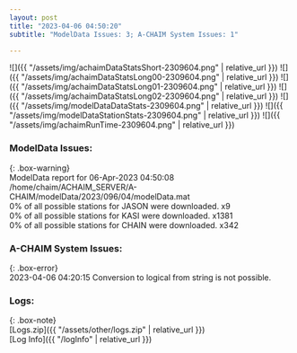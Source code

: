 ```yaml
---
layout: post
title: "2023-04-06 04:50:20"
subtitle: "ModelData Issues: 3; A-CHAIM System Issues: 1"

---
```


![]({{ "/assets/img/achaimDataStatsShort-2309604.png" | relative_url }})
![]({{ "/assets/img/achaimDataStatsLong00-2309604.png" | relative_url }})
![]({{ "/assets/img/achaimDataStatsLong01-2309604.png" | relative_url }})
![]({{ "/assets/img/achaimDataStatsLong02-2309604.png" | relative_url }})
![]({{ "/assets/img/modelDataDataStats-2309604.png" | relative_url }})
![]({{ "/assets/img/modelDataStationStats-2309604.png" | relative_url }})
![]({{ "/assets/img/achaimRunTime-2309604.png" | relative_url }})


### ModelData Issues:  
  
{: .box-warning}  
 ModelData report for 06-Apr-2023 04:50:08   
 /home/chaim/ACHAIM_SERVER/A-CHAIM/modelData/2023/096/04/modelData.mat   
 0% of all possible stations for JASON were downloaded. x9   
 0% of all possible stations for KASI were downloaded. x1381   
 0% of all possible stations for CHAIN were downloaded. x342   
  
### A-CHAIM System Issues:  
  
{: .box-error}  
2023-04-06 04:20:15 Conversion to logical from string is not possible.  

### Logs:  
  
{: .box-note}  
[Logs.zip]({{ "/assets/other/logs.zip" | relative_url }})  
[Log Info]({{ "/logInfo" | relative_url }})  
